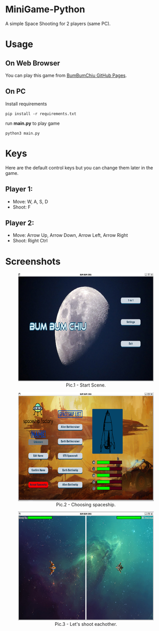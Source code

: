 # MiniGame-Python
A simple Space Shooting for 2 players (same PC).

# Usage
## On Web Browser
You can play this game from [BumBumChiu GitHub Pages](https://toanle147.github.io/MiniGame-Python/).

## On PC
Install requirements
```
pip install -r requirements.txt
```
run **main.py** to play game
```
python3 main.py
```
# Keys
Here are the default control keys but you can change them later in the game.
## Player 1:
- Move: W, A, S, D
- Shoot: F
## Player 2:
- Move: Arrow Up, Arrow Down, Arrow Left, Arrow Right
- Shoot: Right Ctrl

# Screenshots
<figure align="center">
    <img
        width="700"
        height="340"
        src="Assets/Screenshots/game-screenshot-1.png"
    >
    <figcaption>Pic.1 - Start Scene.</figcaption>
</figure>

<figure align="center">
    <img
        width="700"
        height="340"
        src="Assets/Screenshots/game-screenshot-2.png"
    >
    <figcaption>Pic.2 - Choosing spaceship.</figcaption>
</figure>

<figure align="center">
    <img
        width="700"
        height="340"
        src="Assets/Screenshots/game-screenshot-3.png"
    >
    <figcaption>Pic.3 - Let's shoot eachother.</figcaption>
</figure>
